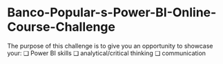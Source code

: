 # Banco-Popular-s-Power-BI-Online-Course-Challenge
The purpose of this challenge is to give you an opportunity to showcase your: ❑ Power BI skills ❑ analytical/critical thinking ❑ communication
